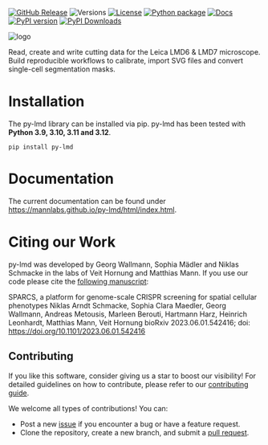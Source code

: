 
[![GitHub Release](https://img.shields.io/github/v/release/mannlabs/py-lmd?logoColor=green&color=brightgreen)](https://github.com/MannLabs/py-lmd/releases)
![Versions](https://img.shields.io/badge/python-3.9_%7C_3.10_%7C_3.11_%7C_3.12-brightgreen)
[![License](https://img.shields.io/badge/license-Apache-brightgreen)](https://github.com/MannLabs/py-lmd/blob/main/LICENSE)
[![Python package](https://github.com/MannLabs/py-lmd/actions/workflows/python-package.yml/badge.svg?branch=main)](https://github.com/MannLabs/py-lmd/actions/workflows/python-package.yml) 
[![Docs](https://img.shields.io/website?url=https%3A%2F%2Fmannlabs.github.io/py-lmd/index.html)](https://mannlabs.github.io/py-lmd/index.html)
[![PyPI version](https://img.shields.io/pypi/v/py-lmd.svg)](https://pypi.org/project/py-lmd/)
[![PyPI Downloads](https://static.pepy.tech/badge/py-lmd)](https://pepy.tech/projects/py-lmd)


![logo](https://github.com/MannLabs/py-lmd/assets/15019107/e7c619a2-69c9-4cb6-8723-fab94c8d3558)

Read, create and write cutting data for the Leica LMD6 & LMD7 microscope.
Build reproducible workflows to calibrate, import SVG files and convert single-cell segmentation masks.


Installation
============
The py-lmd library can be installed via pip.
py-lmd has been tested with **Python 3.9, 3.10, 3.11 and 3.12**.

``` 
pip install py-lmd
```
  
Documentation
=============
The current documentation can be found under https://mannlabs.github.io/py-lmd/html/index.html.

Citing our Work
=================

py-lmd was developed by Georg Wallmann, Sophia Mädler and Niklas Schmacke in the labs of Veit Hornung and Matthias Mann. If you use our code please cite the [following manuscript](https://www.biorxiv.org/content/10.1101/2023.06.01.542416v1):

SPARCS, a platform for genome-scale CRISPR screening for spatial cellular phenotypes
Niklas Arndt Schmacke, Sophia Clara Maedler, Georg Wallmann, Andreas Metousis, Marleen Berouti, Hartmann Harz, Heinrich Leonhardt, Matthias Mann, Veit Hornung
bioRxiv 2023.06.01.542416; doi: https://doi.org/10.1101/2023.06.01.542416

## Contributing

If you like this software, consider giving us a star to boost our visibility! For detailed guidelines on how to contribute, please refer to our [contributing guide](CONTRIBUTING.md).

We welcome all types of contributions! You can:

- Post a new [issue](https://github.com/MannLabs/py-lmd/issues) if you encounter a bug or have a feature request.
- Clone the repository, create a new branch, and submit a [pull request](https://github.com/MannLabs/py-lmd/pulls).



